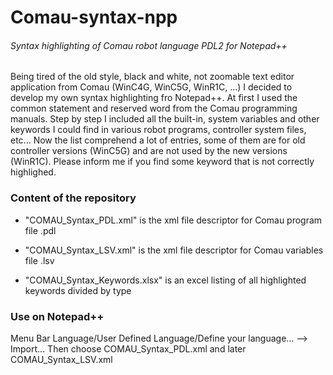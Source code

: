 # Comau-syntax-npp
###### Syntax highlighting of Comau robot language PDL2 for Notepad++

Being tired of the old style, black and white, not zoomable text editor application from Comau (WinC4G, WinC5G, WinR1C, ...)
I decided to develop my own syntax highlighting fro Notepad++.
At first I used the common statement and reserved word from the Comau programming manuals.
Step by step I included all the built-in, system variables and other keywords I could find in various robot programs, controller system files, etc...
Now the list comprehend a lot of entries, some of them are for old controller versions (WinC5G) and are not used by the new versions (WinR1C).
Please inform me if you find some keyword that is not correctly highlighed.

### Content of the repository

- "COMAU_Syntax_PDL.xml" is the xml file descriptor for Comau program file .pdl

- "COMAU_Syntax_LSV.xml" is the xml file descriptor for Comau variables file .lsv

- "COMAU_Syntax_Keywords.xlsx" is an excel listing of all highlighted keywords divided by type 


### Use on Notepad++ 
Menu Bar Language/User Defined Language/Define your language... --> Import...
Then choose COMAU_Syntax_PDL.xml and later COMAU_Syntax_LSV.xml




